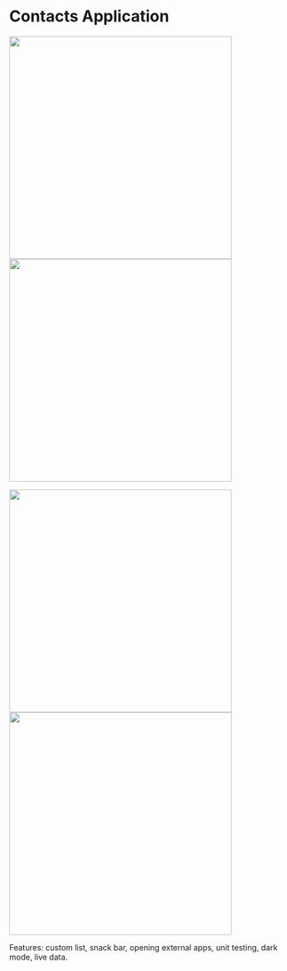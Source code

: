 # Contacts Application


<img src="https://i.imgur.com/lOglewq.png" width="400"/>  <img src="https://i.imgur.com/O1euLxp.png" width="400"/>


<img src="https://i.imgur.com/A1C9FVe.png" width="400"/>  <img src="https://i.imgur.com/w5nw8vl.png" width="400"/>


Features: custom list, snack bar, opening external apps, unit testing, dark mode, live data.
